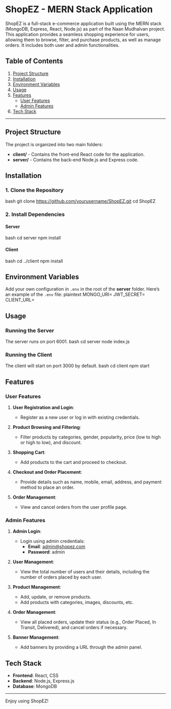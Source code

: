 # ShopEZ - MERN Stack Application

ShopEZ is a full-stack e-commerce application built using the MERN stack (MongoDB, Express, React, Node.js) as part of the Naan Mudhalvan project. This application provides a seamless shopping experience for users, allowing them to browse, filter, and purchase products, as well as manage orders. It includes both user and admin functionalities.

## Table of Contents
1. [Project Structure](#project-structure)
2. [Installation](#installation)
3. [Environment Variables](#environment-variables)
4. [Usage](#usage)
5. [Features](#features)
   - [User Features](#user-features)
   - [Admin Features](#admin-features)
6. [Tech Stack](#tech-stack)

---

## Project Structure

The project is organized into two main folders:
- **client/** - Contains the front-end React code for the application.
- **server/** - Contains the back-end Node.js and Express code.

## Installation

### 1. Clone the Repository
bash
git clone https://github.com/yourusername/ShopEZ.git
cd ShopEZ

### 2. Install Dependencies
#### Server
bash
cd server
npm install

#### Client
bash
cd ../client
npm install

## Environment Variables

Add your own configuration in `.env` in the root of the **server** folder. Here’s an example of the `.env` file:
plaintext
MONGO_URI=<Your MongoDB URI>
JWT_SECRET=<Your JWT Secret>
CLIENT_URL=<Your Frontend URL>

## Usage

### Running the Server
The server runs on port 6001.
bash
cd server
node index.js

### Running the Client
The client will start on port 3000 by default.
bash
cd client
npm start

## Features

### User Features
1. **User Registration and Login**:
   - Register as a new user or log in with existing credentials.
   
2. **Product Browsing and Filtering**:
   - Filter products by categories, gender, popularity, price (low to high or high to low), and discount.
   
3. **Shopping Cart**:
   - Add products to the cart and proceed to checkout.
   
4. **Checkout and Order Placement**:
   - Provide details such as name, mobile, email, address, and payment method to place an order.
   
5. **Order Management**:
   - View and cancel orders from the user profile page.

### Admin Features
1. **Admin Login**:
   - Login using admin credentials:
     - **Email**: admin@shopez.com
     - **Password**: admin

2. **User Management**:
   - View the total number of users and their details, including the number of orders placed by each user.
   
3. **Product Management**:
   - Add, update, or remove products.
   - Add products with categories, images, discounts, etc.
   
4. **Order Management**:
   - View all placed orders, update their status (e.g., Order Placed, In Transit, Delivered), and cancel orders if necessary.
   
5. **Banner Management**:
   - Add banners by providing a URL through the admin panel.

## Tech Stack
- **Frontend**: React, CSS
- **Backend**: Node.js, Express.js
- **Database**: MongoDB

---

Enjoy using ShopEZ!
